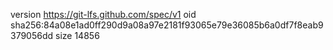 version https://git-lfs.github.com/spec/v1
oid sha256:84a08e1ad0ff290d9a08a97e2181f93065e79e36085b6a0df7f8eab9379056dd
size 14856
